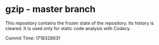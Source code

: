 # gzip - master branch

This repository contains the frozen state of the repository.
Its history is cleared. It is used only for static code
analysis with Codacy.

Commit Time: 1718328631